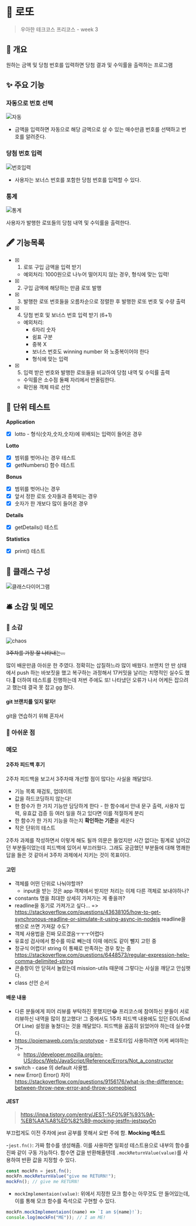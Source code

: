 # 🤑 로또

> 우아한 테크코스 프리코스 - week 3

## 📑 개요

원하는 금액 및 당첨 번호를 입력하면 당첨 결과 및 수익률을 출력하는 프로그램

## ✨ 주요 기능

### 자동으로 번호 선택

![자동](./assets/%EC%9E%85%EB%A0%A5.gif)

- 금액을 입력하면 자동으로 해당 금액으로 살 수 있는 매수만큼 번호를 선택하고 번호를 알려준다.

### 당첨 번호 입력

![번호입력](./assets/%EB%B2%88%ED%98%B8%EC%9E%85%EB%A0%A5.gif)

- 사용자는 보너스 번호를 포함한 당첨 번호를 입력할 수 있다.

### 통계

![통계](./assets/%ED%86%B5%EA%B3%84.gif)

사용자가 발행한 로또들의 당첨 내역 및 수익률을 출력한다.

## 🖋 기능목록

- [x] 1. 로또 구입 금액을 입력 받기
  - 예외처리: 1000원으로 나누어 떨어지지 않는 경우, 형식에 맞는 입력!
- [x] 2. 구입 금액에 해당하는 만큼 로또 발행
- [x] 3. 발행한 로또 번호들을 오름차순으로 정렬한 후 발행한 로또 번호 및 수량 출력
- [x] 4. 당첨 번호 및 보너스 번호 입력 받기 (6+1)
  - 예외처리:
    - 6자리 숫자
    - 쉼표 구분
    - 중복 X
    - 보너스 번호도 winning number 와 노중복이어야 한다
    - 형식에 맞는 입력
- [x] 5. 입력 받은 번호와 발행한 로또들을 비교하여 당첨 내역 및 수익률 출력
  - 수익률은 소수점 둘째 자리에서 반올림한다.
  - 확인용 객체 따로 선언

## 🎯 단위 테스트

**Application**

- [x] lotto - 형식(숫자,숫자,숫자)에 위배되는 입력이 들어온 경우

**Lotto**

- [x] 범위를 벗어나는 경우 테스트
- [x] getNumbers() 함수 테스트

**Bonus**

- [x] 범위를 벗어나는 경우
- [x] 앞서 정한 로또 숫자들과 중복되는 경우
- [x] 숫자가 한 개보다 많이 들어온 경우

**Details**

- [x] getDetails() 테스트

**Statistics**

- [x] print() 테스트

## 📃 클래스 구성

![클래스다이어그램](./assets/class_diagram.png)

## 🛎 소감 및 메모

### 🎉 소감

![chaos](./assets/chaos.gif)

~~3주차를 가장 잘 나타내는...~~

많이 배운만큼 아쉬운 한 주였다. 정확히는 삽질하느라 많이 배웠다. 브랜치 안 딴 상태에서 push 하는 바보짓을 했고 복구하는 과정해서 17커밋을 날리는 치명적인 실수도 했다.🫠 더하여 테스트를 진행하는데 저번 주에도 또! 나타냈던 오류가 나서 어케든 잡으려고 했는데 결국 못 잡고 gg 쳤다.

#### git 브랜치를 잊지 말자!

git을 연습하기 위해 혼자서

### 🤔 아쉬운 점

### 메모

#### 2주차 피드백 후기

2주차 피드백을 보고서 3주차때 개선할 점이 많다는 사실을 깨달았다.

- 기능 목록 재검토, 업데이트
- 값을 하드코딩하지 않는다!
- 한 함수가 한 가지 기능만 담당하게 한다 - 한 함수에서 안내 문구 출력, 사용자 입력, 유효값 검증 등 여러 일을 하고 있다면 이를 적절하게 분리
- 한 함수가 한 가지 기능을 하는지 **확인하는 기준**을 세운다
- 작은 단위의 테스트

2주차 과제를 작성하면서 이렇게 해도 될까 의문은 들었지만 시간 없다는 핑계로 넘어갔던 부분들이었는데 피드백에 있어서 부끄러웠다. 그래도 궁금했던 부분들에 대해 명쾌한 답을 들은 것 같아서 3주차 과제에서 지키는 것이 목표이다.

#### 고민

- 객체를 어떤 단위로 나눠야할까?
  - input을 받는 것은 app 객체에서 받지만 처리는 이제 다른 객체로 보내야하나?
- constants 명을 최대한 상세히 가져가는 게 좋을까?
- readline을 동기로 가져가고 싶다... => https://stackoverflow.com/questions/43638105/how-to-get-synchronous-readline-or-simulate-it-using-async-in-nodejs readline을 쌩으로 쓰면 가져갈 수도?
- 객체 사용법을 진짜 모르겠음ㅜㅜㅜ어렵다
- 유효성 검사에서 함수를 따로 빼는데 이때 에러도 같이 뺄지 고민 중
- 정규식 어렵다! string 이 통째로 만족하는 경우 찾는 중
  https://stackoverflow.com/questions/6448573/regular-expression-help-comma-delimited-string
- 콘솔창이 안 닫혀서 놀랐는데 mission-utils 때문에 그렇다는 사실을 깨닫고 안심햇다.
- class 선언 순서

#### 배운 내용

- 다른 분들에게 피어 리뷰를 부탁하진 못했지만😂 프리코스에 참여하신 분들이 서로 리뷰하신 내역을 많이 참고했다! 그 중에서도 1주차 피드백 내용에도 있던 EOL(End Of Line) 설정을 놓쳤다는 것을 깨달았다. 피드백을 꼼꼼히 읽었어야 하는데 실수했다.
- https://poiemaweb.com/js-prototype - 프로토타입 사용하려면 어케 써야하는가~
  - https://developer.mozilla.org/en-US/docs/Web/JavaScript/Reference/Errors/Not_a_constructor
- switch - case 의 default 사용법.
- new Error() Error() 차이 https://stackoverflow.com/questions/9156176/what-is-the-difference-between-throw-new-error-and-throw-someobject

#### JEST

> https://inpa.tistory.com/entry/JEST-%F0%9F%93%9A-%EB%AA%A8%ED%82%B9-mocking-jestfn-jestspyOn

부끄럽게도 이전 주차에 jest 공부를 못해서 요번 주에 함.
**Mocking 메소드**

-`jest.fn()`: 가짜 함수를 생성해줌. 이를 사용하면 일회성 테스트용으로 내부의 함수를 진짜 같이 구동 가능하다. 함수면 값을 반환해줄텐데 `.mockReturnValue(value)`를 사용하여 반환 값을 지정할 수 있다.

```javascript
const mockFn = jest.fn();
mockFn.mockReturnValue("give me RETURN!");
mockFn(); // give me RETURN!
```

- `mockImplementaion(value)`: 위에서 지정한 모크 함수는 아무것도 안 들어있는데, 이를 통해 모크 함수를 즉석으로 구현할 수 있다.

```javascript
mockFn.mockImplementaion((name) => `I am ${name}!`);
console.log(mockFn("ME")); // I am ME!
```
